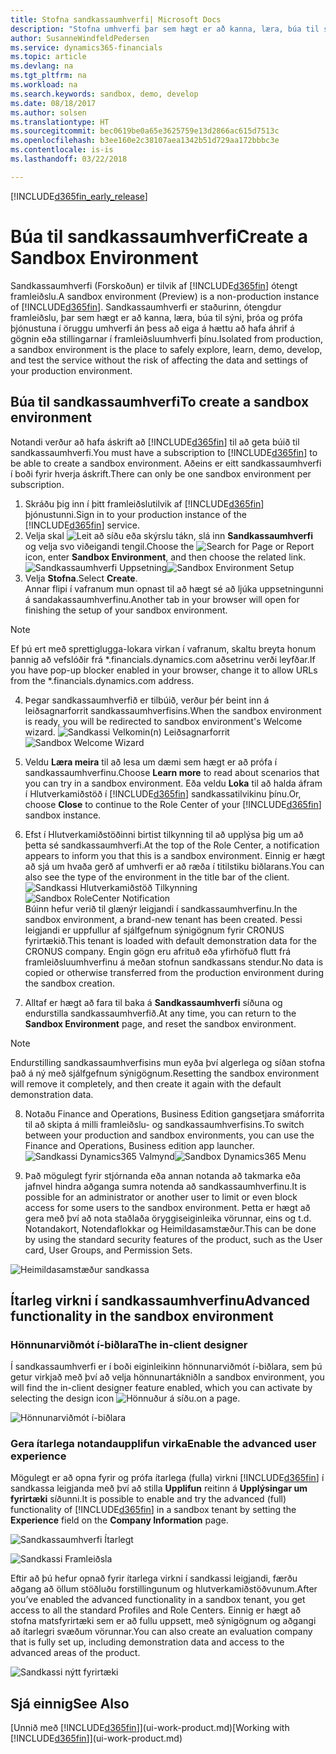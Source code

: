 ```yaml
---
title: Stofna sandkassaumhverfi| Microsoft Docs
description: "Stofna umhverfi þar sem hægt er að kanna, læra, búa til sýni, þróa og prófa."
author: SusanneWindfeldPedersen
ms.service: dynamics365-financials
ms.topic: article
ms.devlang: na
ms.tgt_pltfrm: na
ms.workload: na
ms.search.keywords: sandbox, demo, develop
ms.date: 08/18/2017
ms.author: solsen
ms.translationtype: HT
ms.sourcegitcommit: bec0619be0a65e3625759e13d2866ac615d7513c
ms.openlocfilehash: b3ee160e2c38107aea1342b51d729aa172bbbc3e
ms.contentlocale: is-is
ms.lasthandoff: 03/22/2018

---
```

[!INCLUDE[d365fin_early_release](includes/d365fin_early_release.md.md)]

# <a name="create-a-sandbox-environment"></a><span data-ttu-id="9e0e8-103">Búa til sandkassaumhverfi</span><span class="sxs-lookup"><span data-stu-id="9e0e8-103">Create a Sandbox Environment</span></span>
<span data-ttu-id="9e0e8-104">Sandkassaumhverfi (Forskoðun) er tilvik af [!INCLUDE[d365fin](includes/d365fin_md.md)] ótengt framleiðslu.</span><span class="sxs-lookup"><span data-stu-id="9e0e8-104">A sandbox environment (Preview) is a non-production instance of [!INCLUDE[d365fin](includes/d365fin_md.md)].</span></span> <span data-ttu-id="9e0e8-105">Sandkassaumhverfi er staðurinn, ótengdur framleiðslu, þar sem hægt er að kanna, læra, búa til sýni, þróa og prófa þjónustuna í öruggu umhverfi án þess að eiga á hættu að hafa áhrif á gögnin eða stillingarnar í framleiðsluumhverfi þínu.</span><span class="sxs-lookup"><span data-stu-id="9e0e8-105">Isolated from production, a sandbox environment is the place to safely explore, learn, demo, develop, and test the service without the risk of affecting the data and settings of your production environment.</span></span>

## <a name="to-create-a-sandbox-environment"></a><span data-ttu-id="9e0e8-106">Búa til sandkassaumhverfi</span><span class="sxs-lookup"><span data-stu-id="9e0e8-106">To create a sandbox environment</span></span>
<span data-ttu-id="9e0e8-107">Notandi verður að hafa áskrift að [!INCLUDE[d365fin](includes/d365fin_md.md)] til að geta búið til sandkassaumhverfi.</span><span class="sxs-lookup"><span data-stu-id="9e0e8-107">You must have a subscription to [!INCLUDE[d365fin](includes/d365fin_md.md)] to be able to create a sandbox environment.</span></span> <span data-ttu-id="9e0e8-108">Aðeins er eitt sandkassaumhverfi í boði fyrir hverja áskrift.</span><span class="sxs-lookup"><span data-stu-id="9e0e8-108">There can only be one sandbox environment per subscription.</span></span>

1. <span data-ttu-id="9e0e8-109">Skráðu þig inn í þitt framleiðslutilvik af [!INCLUDE[d365fin](includes/d365fin_md.md)] þjónustunni.</span><span class="sxs-lookup"><span data-stu-id="9e0e8-109">Sign in to your production instance of the [!INCLUDE[d365fin](includes/d365fin_md.md)] service.</span></span>
2. <span data-ttu-id="9e0e8-110">Velja skal ![Leit að síðu eða skýrslu](media/ui-search/search_small.png "Leit að síðu eða skýrslu táknið") tákn, slá inn **Sandkassaumhverfi** og velja svo viðeigandi tengil.</span><span class="sxs-lookup"><span data-stu-id="9e0e8-110">Choose the ![Search for Page or Report](media/ui-search/search_small.png "Search for Page or Report icon") icon, enter **Sandbox Environment**, and then choose the related link.</span></span>
<span data-ttu-id="9e0e8-111">![Sandkassaumhverfi Uppsetning](./media/across-sandbox/sandbox-environment-setup.png)</span><span class="sxs-lookup"><span data-stu-id="9e0e8-111">![Sandbox Environment Setup](./media/across-sandbox/sandbox-environment-setup.png)</span></span>
3. <span data-ttu-id="9e0e8-112">Velja **Stofna**.</span><span class="sxs-lookup"><span data-stu-id="9e0e8-112">Select **Create**.</span></span>  
  <span data-ttu-id="9e0e8-113">Annar flipi í vafranum mun opnast til að hægt sé að ljúka uppsetningunni á sandakassaumhverfinu.</span><span class="sxs-lookup"><span data-stu-id="9e0e8-113">Another tab in your browser will open for finishing the setup of your sandbox environment.</span></span>
> [!NOTE]  
>  <span data-ttu-id="9e0e8-114">Ef þú ert með sprettiglugga-lokara virkan í vafranum, skaltu breyta honum þannig að vefslóðir frá \*.financials.dynamics.com aðsetrinu verði leyfðar.</span><span class="sxs-lookup"><span data-stu-id="9e0e8-114">If you have pop-up blocker enabled in your browser, change it to allow URLs from the \*.financials.dynamics.com address.</span></span>   

4. <span data-ttu-id="9e0e8-115">Þegar sandkassaumhverfið er tilbúið, verður þér beint inn á leiðsagnarforrit sandkassaumhverfisins.</span><span class="sxs-lookup"><span data-stu-id="9e0e8-115">When the sandbox environment is ready, you will be redirected to sandbox environment's Welcome wizard.</span></span>
<span data-ttu-id="9e0e8-116">![Sandkassi Velkomin(n) Leiðsagnarforrit](./media/across-sandbox/sandbox-wizard.png)</span><span class="sxs-lookup"><span data-stu-id="9e0e8-116">![Sandbox Welcome Wizard](./media/across-sandbox/sandbox-wizard.png)</span></span>

5. <span data-ttu-id="9e0e8-117">Veldu **Læra meira** til að lesa um dæmi sem hægt er að prófa í sandkassaumhverfinu.</span><span class="sxs-lookup"><span data-stu-id="9e0e8-117">Choose **Learn more** to read about scenarios that you can try in a sandbox environment.</span></span> <span data-ttu-id="9e0e8-118">Eða veldu **Loka** til að halda áfram í Hlutverkamiðstöð í [!INCLUDE[d365fin](includes/d365fin_md.md)] sandkassatilvikinu þínu.</span><span class="sxs-lookup"><span data-stu-id="9e0e8-118">Or, choose **Close** to continue to the Role Center of your [!INCLUDE[d365fin](includes/d365fin_md.md)] sandbox instance.</span></span>
6. <span data-ttu-id="9e0e8-119">Efst í Hlutverkamiðstöðinni birtist tilkynning til að upplýsa þig um að þetta sé sandkassaumhverfi.</span><span class="sxs-lookup"><span data-stu-id="9e0e8-119">At the top of the Role Center, a notification appears to inform you that this is a sandbox environment.</span></span> <span data-ttu-id="9e0e8-120">Einnig er hægt að sjá um hvaða gerð af umhverfi er að ræða í titilstiku biðlarans.</span><span class="sxs-lookup"><span data-stu-id="9e0e8-120">You can also see the type of the environment in the title bar of the client.</span></span>
<span data-ttu-id="9e0e8-121">![Sandkassi Hlutverkamiðstöð Tilkynning](./media/across-sandbox/sandbox-rolecenter-notification.png)</span><span class="sxs-lookup"><span data-stu-id="9e0e8-121">![Sandbox RoleCenter Notification](./media/across-sandbox/sandbox-rolecenter-notification.png)</span></span>  
<span data-ttu-id="9e0e8-122">Búinn hefur verið til glænýr leigjandi í sandkassaumhverfinu.</span><span class="sxs-lookup"><span data-stu-id="9e0e8-122">In the sandbox environment, a brand-new tenant has been created.</span></span> <span data-ttu-id="9e0e8-123">Þessi leigjandi er uppfullur af sjálfgefnum sýnigögnum fyrir CRONUS fyrirtækið.</span><span class="sxs-lookup"><span data-stu-id="9e0e8-123">This tenant is loaded with default demonstration data for the CRONUS company.</span></span> <span data-ttu-id="9e0e8-124">Engin gögn eru afrituð eða yfirhöfuð flutt frá framleiðsluumhverfinu á meðan stofnun sandkassans stendur.</span><span class="sxs-lookup"><span data-stu-id="9e0e8-124">No data is copied or otherwise transferred from the production environment during the sandbox creation.</span></span>
7.  <span data-ttu-id="9e0e8-125">Alltaf er hægt að fara til baka á **Sandkassaumhverfi** síðuna og endurstilla sandkassaumhverfið.</span><span class="sxs-lookup"><span data-stu-id="9e0e8-125">At any time, you can return to the **Sandbox Environment** page, and reset the sandbox environment.</span></span>
> [!NOTE]  
>  <span data-ttu-id="9e0e8-126">Endurstilling sandkassaumhverfisins mun eyða því algerlega og síðan stofna það á ný með sjálfgefnum sýnigögnum.</span><span class="sxs-lookup"><span data-stu-id="9e0e8-126">Resetting the sandbox environment will remove it completely, and then create it again with the default demonstration data.</span></span>  

8.  <span data-ttu-id="9e0e8-127">Notaðu Finance and Operations, Business Edition gangsetjara smáforrita til að skipta á milli framleiðslu- og sandkassaumhverfisins.</span><span class="sxs-lookup"><span data-stu-id="9e0e8-127">To switch between your production and sandbox environments, you can use the Finance and Operations, Business edition app launcher.</span></span>
<span data-ttu-id="9e0e8-128">![Sandkassi  Dynamics365 Valmynd](./media/across-sandbox/sandbox-dynamics365-menu.png)</span><span class="sxs-lookup"><span data-stu-id="9e0e8-128">![Sandbox Dynamics365 Menu](./media/across-sandbox/sandbox-dynamics365-menu.png)</span></span>

9.  <span data-ttu-id="9e0e8-129">Það mögulegt fyrir stjórnanda eða annan notanda að takmarka eða jafnvel hindra aðganga sumra notenda að sandkassaumhverfinu.</span><span class="sxs-lookup"><span data-stu-id="9e0e8-129">It is possible for an administrator or another user to limit or even block access for some users to the sandbox environment.</span></span> <span data-ttu-id="9e0e8-130">Þetta er hægt að gera með því að nota staðlaða öryggiseiginleika vörunnar, eins og t.d. Notandakort, Notendaflokkar og Heimildasamstæður.</span><span class="sxs-lookup"><span data-stu-id="9e0e8-130">This can be done by using the standard security features of the product, such as the User card, User Groups, and Permission Sets.</span></span>

![Heimildasamstæður sandkassa](./media/across-sandbox/sandbox-permission-sets.png)

## <a name="advanced-functionality-in-the-sandbox-environment"></a><span data-ttu-id="9e0e8-132">Ítarleg virkni í sandkassaumhverfinu</span><span class="sxs-lookup"><span data-stu-id="9e0e8-132">Advanced functionality in the sandbox environment</span></span>
### <a name="the-in-client-designer"></a><span data-ttu-id="9e0e8-133">Hönnunarviðmót í-biðlara</span><span class="sxs-lookup"><span data-stu-id="9e0e8-133">The in-client designer</span></span>
<span data-ttu-id="9e0e8-134">Í sandkassaumhverfi er í boði eiginleikinn hönnunarviðmót í-biðlara, sem þú getur virkjað með því að velja hönnunartáknið</span><span class="sxs-lookup"><span data-stu-id="9e0e8-134">In a sandbox environment, you will find the in-client designer feature enabled, which you can activate by selecting the design icon</span></span> ![Hönnuður](./media/across-sandbox/sandbox-inclient-design-icon.png) <span data-ttu-id="9e0e8-136">á síðu.</span><span class="sxs-lookup"><span data-stu-id="9e0e8-136">on a page.</span></span>

![Hönnunarviðmót í-biðlara](./media/across-sandbox/sandbox-inclient-designer.png)

### <a name="enable-the-advanced-user-experience"></a><span data-ttu-id="9e0e8-138">Gera ítarlega notandaupplifun virka</span><span class="sxs-lookup"><span data-stu-id="9e0e8-138">Enable the advanced user experience</span></span>
<span data-ttu-id="9e0e8-139">Mögulegt er að opna fyrir og prófa ítarlega (fulla) virkni [!INCLUDE[d365fin](includes/d365fin_md.md)] í sandkassa leigjanda með því að stilla **Upplifun** reitinn á **Upplýsingar um fyrirtæki** síðunni.</span><span class="sxs-lookup"><span data-stu-id="9e0e8-139">It is possible to enable and try the advanced (full) functionality of [!INCLUDE[d365fin](includes/d365fin_md.md)] in a sandbox tenant by setting the **Experience** field on the **Company Information** page.</span></span>

![Sandkassaumhverfi Ítarlegt](./media/across-sandbox/sandbox-advanced.png)

![Sandkassi Framleiðsla](./media/across-sandbox/sandbox-production.png)

<span data-ttu-id="9e0e8-142">Eftir að þú hefur opnað fyrir ítarlega virkni í sandkassi leigjandi, færðu aðgang að öllum stöðluðu forstillingunum og hlutverkamiðstöðvunum.</span><span class="sxs-lookup"><span data-stu-id="9e0e8-142">After you’ve enabled the advanced functionality in a sandbox tenant, you get access to all the standard Profiles and Role Centers.</span></span> <span data-ttu-id="9e0e8-143">Einnig er hægt að stofna matsfyrirtæki sem er að fullu uppsett, með sýnigögnum og aðgangi að ítarlegri svæðum vörunnar.</span><span class="sxs-lookup"><span data-stu-id="9e0e8-143">You can also create an evaluation company that is fully set up, including demonstration data and access to the advanced areas of the product.</span></span>

![Sandkassi nýtt fyrirtæki](./media/across-sandbox/sandbox-newcompany.png)


## <a name="see-also"></a><span data-ttu-id="9e0e8-145">Sjá einnig</span><span class="sxs-lookup"><span data-stu-id="9e0e8-145">See Also</span></span>
<span data-ttu-id="9e0e8-146">[Unnið með [!INCLUDE[d365fin](includes/d365fin_md.md)]](ui-work-product.md)</span><span class="sxs-lookup"><span data-stu-id="9e0e8-146">[Working with [!INCLUDE[d365fin](includes/d365fin_md.md)]](ui-work-product.md)</span></span>  

